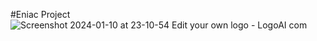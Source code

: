 #Eniac Project
![Screenshot 2024-01-10 at 23-10-54 Edit your own logo - LogoAI com](https://github.com/WBSprojects/My-Fisrt-Project/assets/156209218/7d43c452-40e9-4573-9dc6-9e89eaf08cfb)


